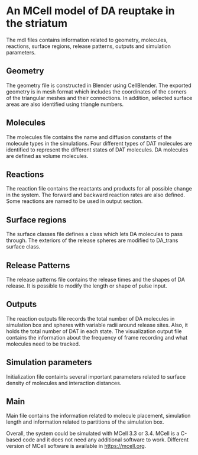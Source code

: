 # An MCell model of DA reuptake in the striatum

The mdl files contains information related to geometry, molecules, reactions, surface regions, release patterns, outputs and simulation parameters. 

## Geometry

The geometry file is constructed in Blender using CellBlender. The exported geometry is in mesh format which includes the coordinates of the corners of the triangular meshes and their connections. In addition, selected surface areas are also identified using triangle numbers. 

## Molecules 

The molecules file contains the name and diffusion constants of the molecule types in the simulations. Four different types of DAT molecules are identified to represent the different states of DAT molecules. DA molecules are defined as volume molecules.

## Reactions 

The reaction file contains the reactants and products for all possible change in the system. The forward and backward reaction rates are also defined. Some reactions are named to be used in output section. 

## Surface regions

The surface classes file defines a class which lets DA molecules to pass through. The exteriors of the release spheres are modified to DA_trans surface class. 

## Release Patterns

The release patterns file contains the release times and the shapes of DA release. It is possible to modify the length or shape of pulse input. 

## Outputs

The reaction outputs file records the total number of DA molecules in simulation box and spheres with variable radii around release sites. Also, it holds the total number of DAT in each state. The visualization output file contains the information about the frequency of frame recording and what molecules need to be tracked. 

## Simulation parameters

Initialization file containts several important parameters related to surface density of molecules and interaction distances. 

## Main 

Main file contains the information related to molecule placement, simulation length and information related to partitions of the simulation box. 

Overall, the system could be simulated with MCell 3.3 or 3.4. MCell is a C-based code and it does not need any additional software to work. Different version of MCell software is available in https://mcell.org.



